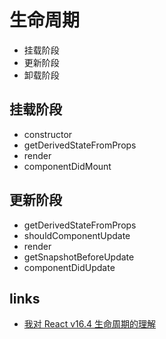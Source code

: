 # 生命周期

- 挂载阶段
- 更新阶段
- 卸载阶段

## 挂载阶段

- constructor
- getDerivedStateFromProps
- render
- componentDidMount

## 更新阶段

- getDerivedStateFromProps
- shouldComponentUpdate
- render
- getSnapshotBeforeUpdate
- componentDidUpdate

## links

- [我对 React v16.4 生命周期的理解](https://juejin.im/post/5b6f1800f265da282d45a79a)
